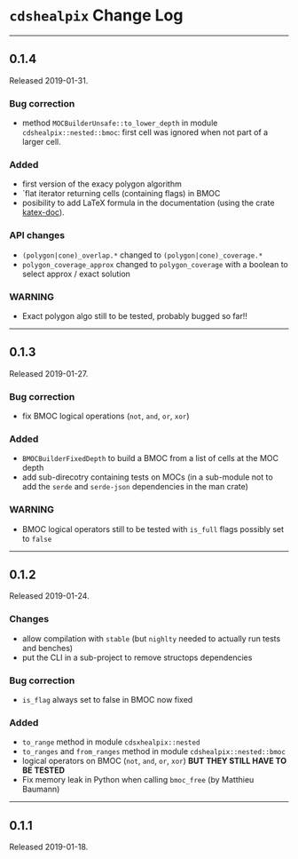 # `cdshealpix` Change Log



--------------------------------------------------------------------------------

## 0.1.4

Released 2019-01-31.

### Bug correction

* method `MOCBuilderUnsafe::to_lower_depth` in module `cdshealpix::nested::bmoc`: first cell was ignored when not part of a larger cell.

### Added

* first version of the exacy polygon algorithm
* `flat iterator returning cells (containing flags) in  BMOC
* posibility to add LaTeX formula in the documentation (using the crate [katex-doc](https://crates.io/crates/katex-doc)).

### API changes

* `(polygon|cone)_overlap.*` changed to `(polygon|cone)_coverage.*`
* `polygon_coverage_approx` changed to `polygon_coverage` with a boolean to select approx / exact solution

### WARNING

* Exact polygon algo still to be tested, probably bugged so far!!

--------------------------------------------------------------------------------

## 0.1.3

Released 2019-01-27.

### Bug correction

* fix BMOC logical operations (`not`, `and`, `or`, `xor`)

### Added

* `BMOCBuilderFixedDepth` to build a BMOC from a list of cells at the MOC depth
* add sub-direcotry containing tests on MOCs (in a sub-module not to add the
  `serde` and `serde-json` dependencies in the man crate) 

### WARNING

* BMOC logical operators still to be tested with `is_full` flags possibly set to `false`

--------------------------------------------------------------------------------

## 0.1.2

Released 2019-01-24.

### Changes

* allow compilation with `stable` (but `nighlty` needed to actually run tests and benches)
* put the CLI in a sub-project to remove structops dependencies

### Bug correction

* `is_flag` always set to false in BMOC now fixed

### Added

* `to_range` method in module `cdsxhealpix::nested`
* `to_ranges` and `from_ranges` method in module `cdshealpix::nested::bmoc`
* logical operators on BMOC (`not`, `and`, `or`, `xor`)  **BUT THEY STILL HAVE TO BE TESTED**
* Fix memory leak in Python when calling `bmoc_free` (by Matthieu Baumann)

--------------------------------------------------------------------------------

## 0.1.1

Released 2019-01-18.



